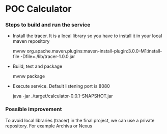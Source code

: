 # POC Calculator

### Steps to build and run the service


+ Install the tracer. It is a local library so you have to install it in your local maven repository
 
 	
	mvnw org.apache.maven.plugins:maven-install-plugin:3.0.0-M1:install-file -Dfile=./lib/tracer-1.0.0.jar

+ Build, test and package

	mvnw package

+ Execute service. Default listening port is 8080

	java -jar ./target/calculator-0.0.1-SNAPSHOT.jar
	
### Possible improvement

To avoid local libraries (tracer) in the final project, we can use a private repository. For example Archiva or Nexus